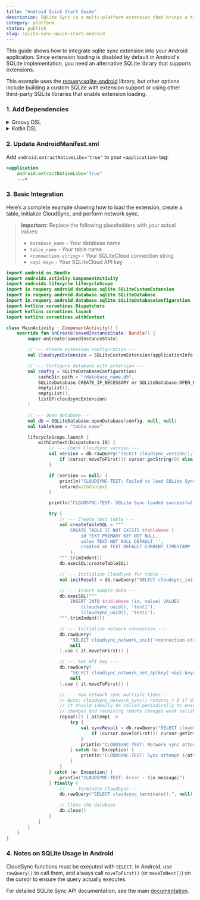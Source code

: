 ```yaml
---
title: "Android Quick Start Guide"
description: SQLite Sync is a multi-platform extension that brings a true local-first experience to your applications with minimal effort.
category: platform
status: publish
slug: sqlite-sync-quick-start-android
---
```


This guide shows how to integrate sqlite sync extension into your Android application. Since extension loading is disabled by default in Android's SQLite implementation, you need an alternative SQLite library that supports extensions.

This example uses the [requery:sqlite-android](https://github.com/requery/sqlite-android) library, but other options include building a custom SQLite with extension support or using other third-party SQLite libraries that enable extension loading.

### 1. Add Dependencies

<details>
<summary>Groovy DSL</summary>

```groovy
repositories {
    google()
    mavenCentral()
    maven { url 'https://jitpack.io' }
}
dependencies {
    // ...
    // Use requery's SQLite instead of Android's built-in SQLite to support loading custom extensions
    implementation 'com.github.requery:sqlite-android:3.49.0'
    // Both packages below are identical - use either one
    implementation 'ai.sqlite:sync:0.8.39' // Maven Central
    // implementation 'com.github.sqliteai:sqlite-sync:0.8.39' // JitPack (alternative)
}
```
</details>

<details>
<summary>Kotlin DSL</summary>

```kotlin
repositories {
    google()
    mavenCentral()
    maven(url = "https://jitpack.io")
}
dependencies {
    // ...
    // Use requery's SQLite instead of Android's built-in SQLite to support loading custom extensions
    implementation("com.github.requery:sqlite-android:3.49.0")
    // Both packages below are identical - use either one
    implementation("ai.sqlite:sync:0.8.39") // Maven Central
    // implementation("com.github.sqliteai:sqlite-sync:0.8.39") // JitPack (alternative)
}
```
</details>

### 2. Update AndroidManifest.xml

Add `android:extractNativeLibs="true"` to your `<application>` tag:

```xml
<application
    android:extractNativeLibs="true"
    ...>
```

### 3. Basic Integration

Here’s a complete example showing how to load the extension, create a table, initialize CloudSync, and perform network sync.

> **Important:** Replace the following placeholders with your actual values:
>
> - `database_name` - Your database name
> - `table_name` - Your table name
> - `<connection-string>` - Your SQLiteCloud connection string
> - `<api-key>` - Your SQLiteCloud API key

```kotlin
import android.os.Bundle
import androidx.activity.ComponentActivity
import androidx.lifecycle.lifecycleScope
import io.requery.android.database.sqlite.SQLiteCustomExtension
import io.requery.android.database.sqlite.SQLiteDatabase
import io.requery.android.database.sqlite.SQLiteDatabaseConfiguration
import kotlinx.coroutines.Dispatchers
import kotlinx.coroutines.launch
import kotlinx.coroutines.withContext

class MainActivity : ComponentActivity() {
    override fun onCreate(savedInstanceState: Bundle?) {
        super.onCreate(savedInstanceState)

        // --- Create extension configuration ---
        val cloudsyncExtension = SQLiteCustomExtension(applicationInfo.nativeLibraryDir + "/cloudsync", null)

        // --- Configure database with extension ---
        val config = SQLiteDatabaseConfiguration(
            cacheDir.path + "/database_name.db",
            SQLiteDatabase.CREATE_IF_NECESSARY or SQLiteDatabase.OPEN_READWRITE,
            emptyList(),
            emptyList(),
            listOf(cloudsyncExtension)
        )

        // --- Open database ---
        val db = SQLiteDatabase.openDatabase(config, null, null)
        val tableName = "table_name"

        lifecycleScope.launch {
            withContext(Dispatchers.IO) {
                // --- Check CloudSync version ---
                val version = db.rawQuery("SELECT cloudsync_version();", null).use { cursor ->
                    if (cursor.moveToFirst()) cursor.getString(0) else null
                }

                if (version == null) {
                    println("CLOUDSYNC-TEST: Failed to load SQLite Sync extension")
                    return@withContext
                }

                println("CLOUDSYNC-TEST: SQLite Sync loaded successfully. Version: $version")

                try {
                    // --- Create test table ---
                    val createTableSQL = """
                        CREATE TABLE IF NOT EXISTS $tableName (
                            id TEXT PRIMARY KEY NOT NULL,
                            value TEXT NOT NULL DEFAULT '',
                            created_at TEXT DEFAULT CURRENT_TIMESTAMP
                        );
                    """.trimIndent()
                    db.execSQL(createTableSQL)

                    // --- Initialize CloudSync for table ---
                    val initResult = db.rawQuery("SELECT cloudsync_init('$tableName');", null).use { it.moveToFirst() }

                    // --- Insert sample data ---
                    db.execSQL("""
                        INSERT INTO $tableName (id, value) VALUES
                            (cloudsync_uuid(), 'test1'),
                            (cloudsync_uuid(), 'test2');
                    """.trimIndent())

                    // --- Initialize network connection ---
                    db.rawQuery(
                        "SELECT cloudsync_network_init('<connection-string>');",
                        null
                    ).use { it.moveToFirst() }

                    // --- Set API key ---
                    db.rawQuery(
                        "SELECT cloudsync_network_set_apikey('<api-key>');",
                        null
                    ).use { it.moveToFirst() }

                    // --- Run network sync multiple times ---
                    // Note: cloudsync_network_sync() returns > 0 if data was sent/received.
                    // It should ideally be called periodically to ensure both sending local
                    // changes and receiving remote changes work reliably.
                    repeat(2) { attempt ->
                        try {
                            val syncResult = db.rawQuery("SELECT cloudsync_network_sync();", null).use { cursor ->
                                if (cursor.moveToFirst()) cursor.getInt(0) else 0
                            }
                            println("CLOUDSYNC-TEST: Network sync attempt ${attempt + 1}: result = $syncResult")
                        } catch (e: Exception) {
                            println("CLOUDSYNC-TEST: Sync attempt ${attempt + 1} failed: ${e.message}")
                        }
                    }
                } catch (e: Exception) {
                    println("CLOUDSYNC-TEST: Error - ${e.message}")
                } finally {
                    // --- Terminate CloudSync ---
                    db.rawQuery("SELECT cloudsync_terminate();", null).use { it.moveToFirst() }

                    // Close the database
                    db.close()
                }
            }
        }
    }
}
```

### 4. Notes on SQLite Usage in Android

CloudSync functions must be executed with `SELECT`. In Android, use `rawQuery()` to call them, and always call `moveToFirst()` (or `moveToNext()`) on the cursor to ensure the query actually executes.

For detailed SQLite Sync API documentation, see the main [documentation](https://github.com/sqliteai/sqlite-sync/blob/main/README.md).
